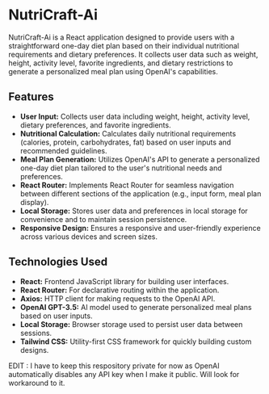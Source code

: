 # NutriCraft-Ai

NutriCraft-Ai is a React application designed to provide users with a straightforward one-day diet plan based on their individual nutritional requirements and dietary preferences. It collects user data such as weight, height, activity level, favorite ingredients, and dietary restrictions to generate a personalized meal plan using OpenAI's capabilities.

## Features

- **User Input:** Collects user data including weight, height, activity level, dietary preferences, and favorite ingredients.
- **Nutritional Calculation:** Calculates daily nutritional requirements (calories, protein, carbohydrates, fat) based on user inputs and recommended guidelines.
- **Meal Plan Generation:** Utilizes OpenAI's API to generate a personalized one-day diet plan tailored to the user's nutritional needs and preferences.
- **React Router:** Implements React Router for seamless navigation between different sections of the application (e.g., input form, meal plan display).
- **Local Storage:** Stores user data and preferences in local storage for convenience and to maintain session persistence.
- **Responsive Design:** Ensures a responsive and user-friendly experience across various devices and screen sizes.

## Technologies Used

- **React:** Frontend JavaScript library for building user interfaces.
- **React Router:** For declarative routing within the application.
- **Axios:** HTTP client for making requests to the OpenAI API.
- **OpenAI GPT-3.5:** AI model used to generate personalized meal plans based on user inputs.
- **Local Storage:** Browser storage used to persist user data between sessions.
- **Tailwind CSS:** Utility-first CSS framework for quickly building custom designs.


EDIT : I have to keep this respository private for now as OpenAI automatically disables any API key when I make it public. Will look for workaround to it. 

